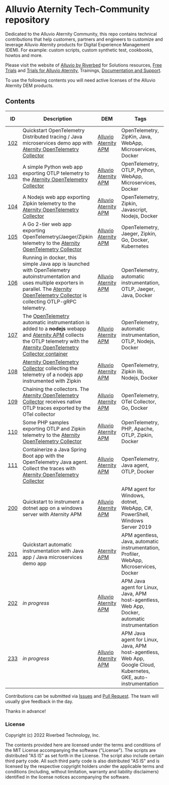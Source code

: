# Alluvio Aternity Tech-Community repository

Dedicated to the Alluvio Aternity Community, this repo contains technical contributions that help customers, partners and engineers to customize and leverage Alluvio Aternity products for Digital Experience Management (DEM).
For example: custom scripts, custom synthetic test, cookbooks, howtos and more.

Please visit the website of [Alluvio by Riverbed](https://www.riverbed.com/products/unified-observability) for Solutions resources, [Free Trials](https://www.riverbed.com/trial-downloads) and [Trials for Alluvio Aternity](https://www.riverbed.com/trial-download/alluvio-aternity), Trainings, [Documentation and Support](https://support.riverbed.com/).

To use the following contents you will need active licenses of the Alluvio Aternity DEM products. 

## Contents

| ID | Description | DEM | Tags | Last update |
| --- | --- | --- | --- | --- | 
| [102](102-opentelemetry-spring-demo-app) | Quickstart OpenTelemetry Distributed tracing / Java microservices demo app with [Aternity OpenTelemetry Collector](https://hub.docker.com/r/aternity/apm-collector) | [Alluvio Aternity APM](https://www.riverbed.com/products/application-performance-monitoring) | OpenTelemetry, ZipKin, Java, WebApp, Microservices, Docker | mar. 2022 |
| [103](103-opentelemetry-otlp-python-app) | A simple Python web app exporting OTLP telemetry to the [Aternity OpenTelemetry Collector](https://hub.docker.com/r/aternity/apm-collector) | [Alluvio Aternity APM](https://www.riverbed.com/products/application-performance-monitoring) | OpenTelemetry, OTLP, Python, WebApp, Microservices, Docker | july 2022 |
| [104](104-opentelemetry-zipkin-nodejs-app) | A Nodejs web app exporting Zipkin telemetry to the [Aternity OpenTelemetry Collector](https://hub.docker.com/r/aternity/apm-collector) | [Alluvio Aternity APM](https://www.riverbed.com/products/application-performance-monitoring) | OpenTelemetry, Zipkin, Javascript, Nodejs, Docker | mar. 2022 |
| [105](105-opentelemetry-go-app) | A Go 2-tier web app exporting OpenTelemetry/Jaeger/Zipkin telemetry to the [Aternity OpenTelemetry Collector](https://hub.docker.com/r/aternity/apm-collector) | [Alluvio Aternity APM](https://www.riverbed.com/products/application-performance-monitoring) | OpenTelemetry, Jaeger, Zipkin, Go, Docker, Kubernetes | jun. 2022 |
| [106](106-opentelemetry-autoinstrumentation-java-app) | Running in docker, this simple Java app is launched with OpenTelemetry autoinstrumentation and uses multiple exporters in parallel. The [Aternity OpenTelemetry Collector](https://hub.docker.com/r/aternity/apm-collector) is collecting OTLP-gRPC telemetry. | [Alluvio Aternity APM](https://www.riverbed.com/products/application-performance-monitoring) | OpenTelemetry, automatic instrumentation, OTLP, Jaeger, Java, Docker | mar. 2022 |
| [107](107-opentelemetry-autoinstrumentation-nodejs-app) | The [OpenTelemetry](https://opentelemetry.io/) automatic instrumentation is added to a **nodejs** webapp and [Aternity APM](https://www.aternity.com/apm) collects the OTLP telemetry with the [Aternity OpenTelemetry Collector container](https://hub.docker.com/r/aternity/apm-collector) | [Alluvio Aternity APM](https://www.riverbed.com/products/application-performance-monitoring) | OpenTelemetry, automatic instrumentation, OTLP, Nodejs, Docker | apr. 2022 |
| [108](108-collect-zipkin-nodejs-app) | [Aternity OpenTelemetry Collector](https://hub.docker.com/r/aternity/apm-collector) collecting the telemetry of a nodejs app instrumented with Zipkin | [Alluvio Aternity APM](https://www.riverbed.com/products/application-performance-monitoring) | OpenTelemetry, Zipkin lib, Nodejs, Docker | mar. 2022 |
| [109](109-opentelemetry-export) | Chaining the collectors. The [Aternity OpenTelemetry Collector](https://hub.docker.com/r/aternity/apm-collector) receives native OTLP traces exported by the OTel collector | [Alluvio Aternity APM](https://www.riverbed.com/products/application-performance-monitoring) | OpenTelemetry, OTel Collector, Go, Docker | mar. 2022 |
| [110](110-opentelemetry-php-app) | Some PHP samples exporting OTLP and Zipkin telemetry to the [Aternity OpenTelemetry Collector](https://hub.docker.com/r/aternity/apm-collector) | [Alluvio Aternity APM](https://www.riverbed.com/products/application-performance-monitoring) | OpenTelemetry, PHP, Apache, OTLP, Zipkin, Docker | july 2022 |
| [111](111-opentelemetry-autoinstrumentation-spring-demo-app) | Containerize a Java Spring Boot app with the OpenTelemetry Java agent. Collect the traces with [Aternity OpenTelemetry Collector](https://hub.docker.com/r/aternity/apm-collector) | [Alluvio Aternity APM](https://www.riverbed.com/products/application-performance-monitoring) | OpenTelemetry, Java agent, OTLP, Docker | nov. 2022 |
| [200](200-instrument-dotnet-app-on-windows) | Quickstart to instrument a dotnet app on a windows server with Aternity APM | [Alluvio Aternity APM](https://www.riverbed.com/products/application-performance-monitoring) | APM agent for Windows, dotnet, WebApp, C#, PowerShell, Windows Server 2019 | nov. 2021 |
| [201](201-instrument-java-spring-demo-app) | Quickstart automatic instrumentation with Java app / Java microservices demo app | [Aternity APM](https://www.aternity.com/application-performance-monitoring/) | APM agentless, Java, automatic instrumentation, Profiler, WebApp, Microservices, Docker | apr. 2022 |
| [202](202-containerize-apm-with-java-app) | *in progress* | [Alluvio Aternity APM](https://www.riverbed.com/products/application-performance-monitoring) | APM Java agent for Linux, Java, APM host-agentless, Web App, Docker, automatic instrumentation | oct. 2022 |
| [233](233-containerized-apm-with-java-app-on-gke) | *in progress* | [Alluvio Aternity APM](https://www.riverbed.com/products/application-performance-monitoring) | APM Java agent for Linux, Java, APM host-agentless, Web App, Google Cloud, Kubernetes, GKE, auto-instrumentation | nov. 2022 |

Contributions can be submitted via  [Issues](https://github.com/Aternity/Tech-Community/issues) and [Pull Request](https://github.com/Aternity/Tech-Community/pulls). The team will usually give feedback in the day.

Thanks in advance!

### License

Copyright (c) 2022 Riverbed Technology, Inc.

The contents provided here are licensed under the terms and conditions of the MIT License accompanying the software ("License"). The scripts are distributed "AS IS" as set forth in the License. The script also include certain third party code. All such third party code is also distributed "AS IS" and is licensed by the respective copyright holders under the applicable terms and conditions (including, without limitation, warranty and liability disclaimers) identified in the license notices accompanying the software.

